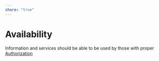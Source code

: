 ```yaml
---  
share: "true"  
---  
```

# Availability  
Information and services should be able to be used by those with proper [Authorization](./Authorization.md)  
